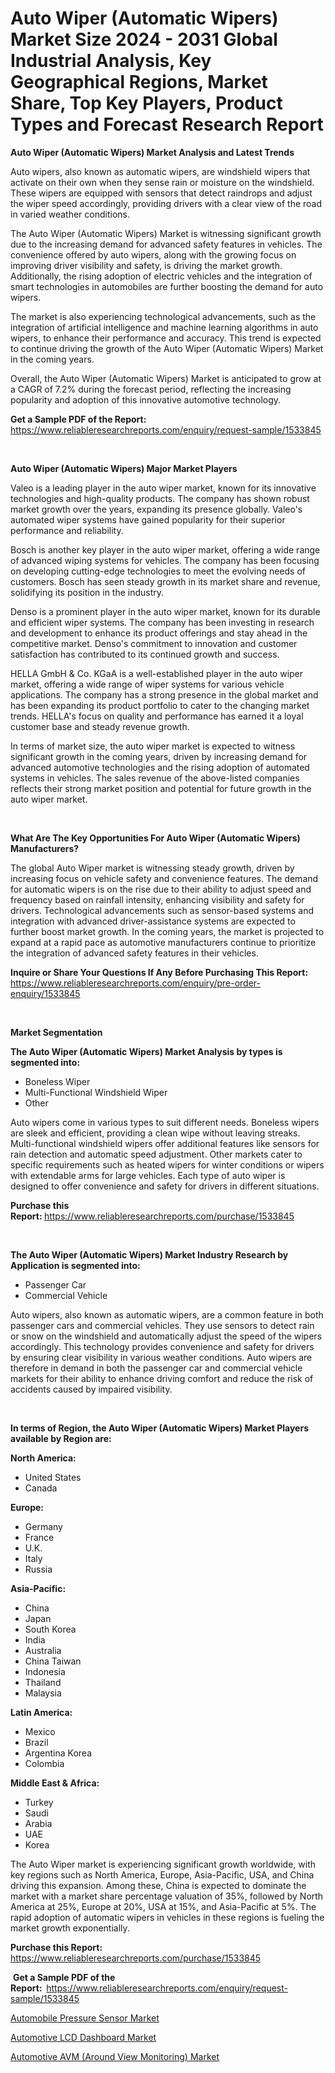 <p><h1>Auto Wiper (Automatic Wipers) Market Size 2024 - 2031 Global Industrial Analysis, Key Geographical Regions, Market Share, Top Key Players, Product Types and Forecast Research Report</h1></p><p><strong>Auto Wiper (Automatic Wipers) Market Analysis and Latest Trends</strong></p>
<p><p>Auto wipers, also known as automatic wipers, are windshield wipers that activate on their own when they sense rain or moisture on the windshield. These wipers are equipped with sensors that detect raindrops and adjust the wiper speed accordingly, providing drivers with a clear view of the road in varied weather conditions.</p><p>The Auto Wiper (Automatic Wipers) Market is witnessing significant growth due to the increasing demand for advanced safety features in vehicles. The convenience offered by auto wipers, along with the growing focus on improving driver visibility and safety, is driving the market growth. Additionally, the rising adoption of electric vehicles and the integration of smart technologies in automobiles are further boosting the demand for auto wipers.</p><p>The market is also experiencing technological advancements, such as the integration of artificial intelligence and machine learning algorithms in auto wipers, to enhance their performance and accuracy. This trend is expected to continue driving the growth of the Auto Wiper (Automatic Wipers) Market in the coming years.</p><p>Overall, the Auto Wiper (Automatic Wipers) Market is anticipated to grow at a CAGR of 7.2% during the forecast period, reflecting the increasing popularity and adoption of this innovative automotive technology.</p></p>
<p><strong>Get a Sample PDF of the Report:&nbsp;</strong> <a href="https://www.reliableresearchreports.com/enquiry/request-sample/1533845">https://www.reliableresearchreports.com/enquiry/request-sample/1533845</a></p>
<p>&nbsp;</p>
<p><strong>Auto Wiper (Automatic Wipers) Major Market Players</strong></p>
<p><p>Valeo is a leading player in the auto wiper market, known for its innovative technologies and high-quality products. The company has shown robust market growth over the years, expanding its presence globally. Valeo's automated wiper systems have gained popularity for their superior performance and reliability.</p><p>Bosch is another key player in the auto wiper market, offering a wide range of advanced wiping systems for vehicles. The company has been focusing on developing cutting-edge technologies to meet the evolving needs of customers. Bosch has seen steady growth in its market share and revenue, solidifying its position in the industry.</p><p>Denso is a prominent player in the auto wiper market, known for its durable and efficient wiper systems. The company has been investing in research and development to enhance its product offerings and stay ahead in the competitive market. Denso's commitment to innovation and customer satisfaction has contributed to its continued growth and success.</p><p>HELLA GmbH & Co. KGaA is a well-established player in the auto wiper market, offering a wide range of wiper systems for various vehicle applications. The company has a strong presence in the global market and has been expanding its product portfolio to cater to the changing market trends. HELLA's focus on quality and performance has earned it a loyal customer base and steady revenue growth.</p><p>In terms of market size, the auto wiper market is expected to witness significant growth in the coming years, driven by increasing demand for advanced automotive technologies and the rising adoption of automated systems in vehicles. The sales revenue of the above-listed companies reflects their strong market position and potential for future growth in the auto wiper market.</p></p>
<p>&nbsp;</p>
<p><strong>What Are The Key Opportunities For Auto Wiper (Automatic Wipers) Manufacturers?</strong></p>
<p><p>The global Auto Wiper market is witnessing steady growth, driven by increasing focus on vehicle safety and convenience features. The demand for automatic wipers is on the rise due to their ability to adjust speed and frequency based on rainfall intensity, enhancing visibility and safety for drivers. Technological advancements such as sensor-based systems and integration with advanced driver-assistance systems are expected to further boost market growth. In the coming years, the market is projected to expand at a rapid pace as automotive manufacturers continue to prioritize the integration of advanced safety features in their vehicles.</p></p>
<p><strong>Inquire or Share Your Questions If Any Before Purchasing This Report:</strong> <a href="https://www.reliableresearchreports.com/enquiry/pre-order-enquiry/1533845">https://www.reliableresearchreports.com/enquiry/pre-order-enquiry/1533845</a></p>
<p>&nbsp;</p>
<p><strong>Market Segmentation</strong></p>
<p><strong>The Auto Wiper (Automatic Wipers) Market Analysis by types is segmented into:</strong></p>
<p><ul><li>Boneless Wiper</li><li>Multi-Functional Windshield Wiper</li><li>Other</li></ul></p>
<p><p>Auto wipers come in various types to suit different needs. Boneless wipers are sleek and efficient, providing a clean wipe without leaving streaks. Multi-functional windshield wipers offer additional features like sensors for rain detection and automatic speed adjustment. Other markets cater to specific requirements such as heated wipers for winter conditions or wipers with extendable arms for large vehicles. Each type of auto wiper is designed to offer convenience and safety for drivers in different situations.</p></p>
<p><strong>Purchase this Report:&nbsp;</strong><a href="https://www.reliableresearchreports.com/purchase/1533845">https://www.reliableresearchreports.com/purchase/1533845</a></p>
<p>&nbsp;</p>
<p><strong>The Auto Wiper (Automatic Wipers) Market Industry Research by Application is segmented into:</strong></p>
<p><ul><li>Passenger Car</li><li>Commercial Vehicle</li></ul></p>
<p><p>Auto wipers, also known as automatic wipers, are a common feature in both passenger cars and commercial vehicles. They use sensors to detect rain or snow on the windshield and automatically adjust the speed of the wipers accordingly. This technology provides convenience and safety for drivers by ensuring clear visibility in various weather conditions. Auto wipers are therefore in demand in both the passenger car and commercial vehicle markets for their ability to enhance driving comfort and reduce the risk of accidents caused by impaired visibility.</p></p>
<p>&nbsp;</p>
<p><strong>In terms of Region, the Auto Wiper (Automatic Wipers) Market Players available by Region are:</strong></p>
<p>
    <p> <strong> North America: </strong>
        <ul>
            <li>United States</li>
            <li>Canada</li>
        </ul>
        </p> 
    <p> <strong> Europe: </strong>
        <ul>
            <li>Germany</li>
            <li>France</li>
            <li>U.K.</li>
            <li>Italy</li>
            <li>Russia</li>
        </ul>
        </p> 
    <p> <strong> Asia-Pacific: </strong>
        <ul>
            <li>China</li>
            <li>Japan</li>
            <li>South Korea</li>
            <li>India</li>
            <li>Australia</li>
            <li>China Taiwan</li>
            <li>Indonesia</li>
            <li>Thailand</li>
            <li>Malaysia</li>
        </ul>
        </p> 
    <p> <strong> Latin America: </strong>
        <ul>
            <li>Mexico</li>
            <li>Brazil</li>
            <li>Argentina Korea</li>
            <li>Colombia</li>
        </ul>
        </p> 
    <p> <strong> Middle East & Africa: </strong>
        <ul>
            <li>Turkey</li>
            <li>Saudi</li>
            <li>Arabia</li>
            <li>UAE</li>
            <li>Korea</li>
        </ul>
    </p>
    </p>
<p><p>The Auto Wiper market is experiencing significant growth worldwide, with key regions such as North America, Europe, Asia-Pacific, USA, and China driving this expansion. Among these, China is expected to dominate the market with a market share percentage valuation of 35%, followed by North America at 25%, Europe at 20%, USA at 15%, and Asia-Pacific at 5%. The rapid adoption of automatic wipers in vehicles in these regions is fueling the market growth exponentially.</p></p>
<p><strong>Purchase this Report: </strong><a href="https://www.reliableresearchreports.com/purchase/1533845">https://www.reliableresearchreports.com/purchase/1533845</a></p>
<p>&nbsp;<strong>Get a Sample PDF of the Report:&nbsp;&nbsp;</strong><a href="https://www.reliableresearchreports.com/enquiry/request-sample/1533845">https://www.reliableresearchreports.com/enquiry/request-sample/1533845</a></p>
<p><strong></strong></p>
<p><p><a href="https://github.com/timeliteaut/Market-Research-Report-List-1/blob/main/automobile-pressure-sensor-market.md">Automobile Pressure Sensor Market</a></p><p><a href="https://github.com/bobicer/Market-Research-Report-List-2/blob/main/automotive-lcd-dashboard-market.md">Automotive LCD Dashboard Market</a></p><p><a href="https://github.com/globismark/Market-Research-Report-List-2/blob/main/automotive-avm-around-view-monitoring-market.md">Automotive AVM (Around View Monitoring) Market</a></p></p>